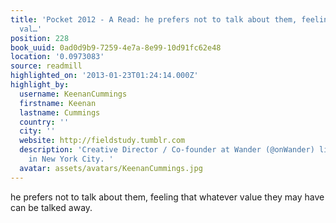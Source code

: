 ```yaml
---
title: 'Pocket 2012 - A Read: he prefers not to talk about them, feeling that whatever
  val…'
position: 228
book_uuid: 0ad0d9b9-7259-4e7a-8e99-10d91fc62e48
location: '0.0973083'
source: readmill
highlighted_on: '2013-01-23T01:24:14.000Z'
highlight_by:
  username: KeenanCummings
  firstname: Keenan
  lastname: Cummings
  country: ''
  city: ''
  website: http://fieldstudy.tumblr.com
  description: 'Creative Director / Co-founder at Wander (@onWander) living and working
    in New York City. '
  avatar: assets/avatars/KeenanCummings.jpg
---
```


he prefers not to talk about them, feeling that whatever value they may have can be talked away.